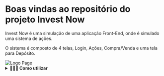# Boas vindas ao repositório do projeto Invest Now

Invest Now é uma simulação de uma aplicação Front-End, onde é simulado uma sistema de ações.

O sistema é composto de 4 telas, Login, Ações, Compra/Venda e uma tela para Depósito.

<image src='./public/images/Screenshot from 2022-07-24 12-18-52.png' alt='Logo Page' />

<details>
  <summary><strong>🤷🏽‍♀️ Como utilizar</strong></summary><br />

 
</details>